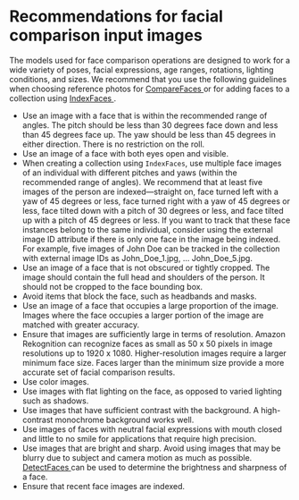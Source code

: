# Recommendations for facial comparison input images<a name="recommendations-facial-input-images"></a>

 The models used for face comparison operations are designed to work for a wide variety of poses, facial expressions, age ranges, rotations, lighting conditions, and sizes\. We recommend that you use the following guidelines when choosing reference photos for [ CompareFaces ](API_CompareFaces.md) or for adding faces to a collection using [ IndexFaces ](API_IndexFaces.md)\.
+ Use an image with a face that is within the recommended range of angles\. The pitch should be less than 30 degrees face down and less than 45 degrees face up\. The yaw should be less than 45 degrees in either direction\. There is no restriction on the roll\.
+ Use an image of a face with both eyes open and visible\.
+ When creating a collection using `IndexFaces`, use multiple face images of an individual with different pitches and yaws \(within the recommended range of angles\)\. We recommend that at least five images of the person are indexed—straight on, face turned left with a yaw of 45 degrees or less, face turned right with a yaw of 45 degrees or less, face tilted down with a pitch of 30 degrees or less, and face tilted up with a pitch of 45 degrees or less\. If you want to track that these face instances belong to the same individual, consider using the external image ID attribute if there is only one face in the image being indexed\. For example, five images of John Doe can be tracked in the collection with external image IDs as John\_Doe\_1\.jpg, … John\_Doe\_5\.jpg\.
+ Use an image of a face that is not obscured or tightly cropped\. The image should contain the full head and shoulders of the person\. It should not be cropped to the face bounding box\.
+ Avoid items that block the face, such as headbands and masks\.
+ Use an image of a face that occupies a large proportion of the image\. Images where the face occupies a larger portion of the image are matched with greater accuracy\. 
+ Ensure that images are sufficiently large in terms of resolution\. Amazon Rekognition can recognize faces as small as 50 x 50 pixels in image resolutions up to 1920 x 1080\. Higher\-resolution images require a larger minimum face size\. Faces larger than the minimum size provide a more accurate set of facial comparison results\.
+ Use color images\. 
+ Use images with flat lighting on the face, as opposed to varied lighting such as shadows\. 
+ Use images that have sufficient contrast with the background\. A high\-contrast monochrome background works well\.
+ Use images of faces with neutral facial expressions with mouth closed and little to no smile for applications that require high precision\.
+ Use images that are bright and sharp\. Avoid using images that may be blurry due to subject and camera motion as much as possible\. [ DetectFaces ](API_DetectFaces.md) can be used to determine the brightness and sharpness of a face\.
+ Ensure that recent face images are indexed\.